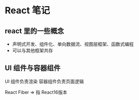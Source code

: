# React 笔记

## react 里的一些概念

- 声明式开发、组件化、单向数据流、视图层框架、函数式编程
- 可以与其他框架共存

## UI 组件与容器组件

UI 组件负责渲染
容器组件负责页面逻辑

React Fiber => 指 React16版本